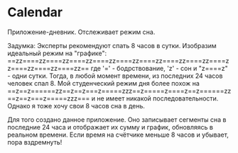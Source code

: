 # Calendar
Приложение-дневник. Отслеживает режим сна.

Задумка:
Эксперты рекомендуют спать 8 часов в сутки. Изобразим идеальный режим на "графике":
==zz====zz====zz====zz====zz====zz====zz====zz====zz====zz====zz====zz====zz==
где '=' - бодрствование, 'z' - сон и "z====z" - одни сутки. Тогда, в любой момент времени, из последних 24 часов человек спал 8.
Мой студенческий режим дня более похож на
==z==z======zz==z==z===z=====zzz==z=====z====z==z======zz==z==z===z=====zzz===
и не имеет никакой последовательности. Однако я тоже хочу свои 8 часов сна в день.

Для того создано данное приложение. Оно записывает сегменты сна в последние 24 часа и отображает их сумму и график, обновляясь в реальном времени. Если время на счётчике меньше 8 часов и убывает, пора вздремнуть!
